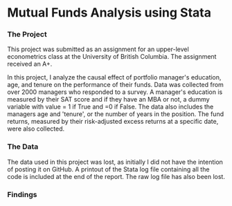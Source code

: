 # Mutual Funds Analysis using Stata

### The Project
This project was submitted as an assignment for an upper-level econometrics class at the University of British Columbia. The assignment received an A+.

In this project, I analyze the causal effect of portfolio manager's education, age, and tenure on the performance of their funds. Data was collected from over 2000 managers who responded to a survey. A manager's education is measured by their SAT score and if they have an MBA or not, a dummy variable with value = 1 if True and =0 if False. The data also includes the managers age and 'tenure', or the number of years in the position. The fund returns, measured by their risk-adjusted excess returns at a specific date, were also collected. 

### The Data
The data used in this project was lost, as initially I did not have the intention of posting it on GitHub. A printout of the Stata log file containing all the code is included at the end of the report. The raw log file has also been lost.  

### Findings
